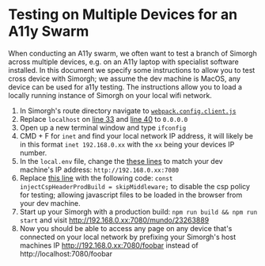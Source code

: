 # Testing on Multiple Devices for an A11y Swarm
When conducting an A11y swarm, we often want to test a branch of Simorgh across multiple devices, e.g. on an A11y laptop with specialist software installed. In this document we specify some instructions to allow you to test cross device with Simorgh; we assume the dev machine is MacOS, any device can be used for a11y testing. The instructions allow you to load a locally running instance of Simorgh on your local wifi network.

1. In Simorgh's route directory navigate to [`webpack.config.client.js`](https://github.com/bbc/simorgh/blob/latest/webpack.config.client.js)
2. Replace `localhost` on [line 33](https://github.com/bbc/simorgh/blob/65743560d6721eef69ae64cc66d6b569cfd2d000/webpack.config.client.js#L33) and [line 40](https://github.com/bbc/simorgh/blob/65743560d6721eef69ae64cc66d6b569cfd2d000/webpack.config.client.js#L40) to `0.0.0.0`
3. Open up a new terminal window and type `ifconfig`
4. CMD + F for `inet` and find your local network IP address, it will likely be in this format `inet 192.168.0.xx` with the `xx` being your devices IP number.
5. In the `local.env` file, change the [these lines](https://github.com/bbc/simorgh/blob/4521b30e356673c68472cef2c67c234955e889b3/envConfig/local.env#L2..L3) to match your dev machine's IP address: `http://192.168.0.xx:7080`
6. Replace [this line](https://github.com/bbc/simorgh/blob/4521b30e356673c68472cef2c67c234955e889b3/src/server/index.jsx#L64) with the following code: `const injectCspHeaderProdBuild = skipMiddleware;` to disable the csp policy for testing; allowing javascript files to be loaded in the browser from your dev machine.
7. Start up your Simorgh with a production build: `npm run build && npm run start` and visit http://192.168.0.xx:7080/mundo/23263889
8. Now you should be able to access any page on any device that's connected on your local network by prefixing your Simorgh's host machines IP http://192.168.0.xx:7080/foobar instead of http://localhost:7080/foobar
